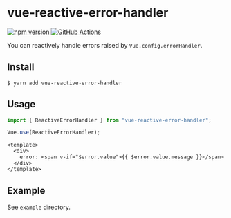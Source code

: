 # vue-reactive-error-handler
[![npm version](https://badge.fury.io/js/vue-reactive-error-handler.svg)](https://www.npmjs.com/package/vue-reactive-error-handler)
[![GitHub Actions](https://github.com/odanado/vue-reactive-error-handler/workflows/Node%20CI/badge.svg)](https://github.com/odanado/vue-reactive-error-handler)


You can reactively handle errors raised by `Vue.config.errorHandler`.

## Install
```console
$ yarn add vue-reactive-error-handler
```

## Usage
```ts
import { ReactiveErrorHandler } from "vue-reactive-error-handler";

Vue.use(ReactiveErrorHandler);
```

```vue
<template>
  <div>
    error: <span v-if="$error.value">{{ $error.value.message }}</span>
  </div>
</template>
```

## Example
See `example` directory.